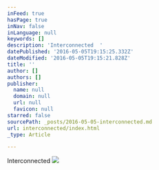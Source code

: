 ```yaml
---
inFeed: true
hasPage: true
inNav: false
inLanguage: null
keywords: []
description: 'Interconnected  '
datePublished: '2016-05-05T19:15:25.332Z'
dateModified: '2016-05-05T19:15:21.828Z'
title: ''
author: []
authors: []
publisher:
  name: null
  domain: null
  url: null
  favicon: null
starred: false
sourcePath: _posts/2016-05-05-interconnected.md
url: interconnected/index.html
_type: Article

---
```

Interconnected ![](https://the-grid-user-content.s3-us-west-2.amazonaws.com/9fb340fb-faf7-4925-b77f-0200ca39a9fd.jpg)